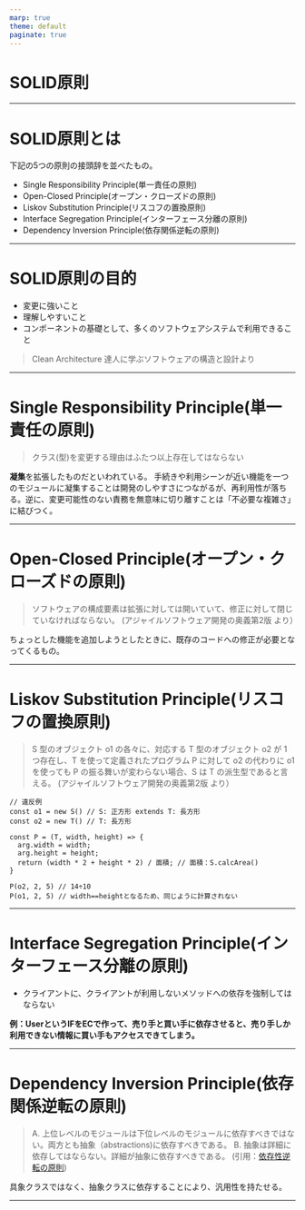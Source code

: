 ```yaml
---
marp: true
theme: default
paginate: true
---
```

# SOLID原則

---
# SOLID原則とは
下記の5つの原則の接頭辞を並べたもの。
* Single Responsibility Principle(単⼀責任の原則)
* Open-Closed Principle(オープン・クローズドの原則)
* Liskov Substitution Principle(リスコフの置換原則)
* Interface Segregation Principle(インターフェース分離の原則)
* Dependency Inversion Principle(依存関係逆転の原則)

---
# SOLID原則の目的
* 変更に強いこと
* 理解しやすいこと
* コンポーネントの基礎として、多くのソフトウェアシステムで利⽤できること

> Clean Architecture 達人に学ぶソフトウェアの構造と設計より

---
# Single Responsibility Principle(単⼀責任の原則)

> クラス(型)を変更する理由はふたつ以上存在してはならない

**凝集**を拡張したものだといわれている。
手続きや利用シーンが近い機能を一つのモジュールに凝集することは開発のしやすさにつながるが、再利用性が落ちる。逆に、変更可能性のない責務を無意味に切り離すことは「不必要な複雑さ」に結びつく。

---
# Open-Closed Principle(オープン・クローズドの原則)

> ソフトウェアの構成要素は拡張に対しては開いていて、修正に対して閉じていなければならない。
> (アジャイルソフトウェア開発の奥義第2版 より）

ちょっとした機能を追加しようとしたときに、既存のコードへの修正が必要となってくるもの。

---
# Liskov Substitution Principle(リスコフの置換原則)

> S 型のオブジェクト o1 の各々に、対応する T 型のオブジェクト o2 が 1 つ存在し、T を使って定義されたプログラム P に対して o2 の代わりに o1 を使っても P の振る舞いが変わらない場合、S は T の派⽣型であると⾔える。
(アジャイルソフトウェア開発の奥義第2版 より）

```
// 違反例
const o1 = new S() // S: 正方形 extends T: 長方形
const o2 = new T() // T: 長方形

const P = (T, width, height) => {
  arg.width = width;
  arg.height = height;
  return (width * 2 + height * 2) / 面積; // 面積：S.calcArea()
}

P(o2, 2, 5) // 14÷10
P(o1, 2, 5) // width==heightとなるため、同じように計算されない
```

---
# Interface Segregation Principle(インターフェース分離の原則)

* クライアントに、クライアントが利用しないメソッドへの依存を強制してはならない

**例：UserというIFをECで作って、売り手と買い手に依存させると、売り手しか利用できない情報に買い手もアクセスできてしまう。**

---
# Dependency Inversion Principle(依存関係逆転の原則)

> A. 上位レベルのモジュールは下位レベルのモジュールに依存すべきではない。両方とも抽象（abstractions)に依存すべきである。
  B. 抽象は詳細に依存してはならない。詳細が抽象に依存すべきである。
(引用：[依存性逆転の原則](https://ja.wikipedia.org/wiki/%E4%BE%9D%E5%AD%98%E6%80%A7%E9%80%86%E8%BB%A2%E3%81%AE%E5%8E%9F%E5%89%87))

具象クラスではなく、抽象クラスに依存することにより、汎用性を持たせる。

---
